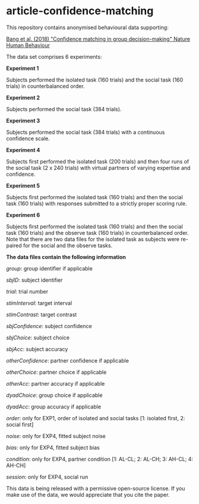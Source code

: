 # article-confidence-matching

This repository contains anonymised behavioural data supporting:

<a href="https://www.nature.com/articles/s41562-017-0117"> Bang et al. (2018) "Confidence matching in group decision-making" Nature Human Behaviour<a/>

The data set comprises 6 experiments:

**Experiment 1**

Subjects performed the isolated task (160 trials) and the social task (160 trials) in counterbalanced order.

**Experiment 2**

Subjects performed the social task (384 trials).

**Experiment 3**

Subjects performed the social task (384 trials) with a continuous confidence scale.

**Experiment 4**

Subjects first performed the isolated task (200 trials) and then four runs of the social task (2 x 240 trials) with virtual partners of varying expertise and confidence.

**Experiment 5**

Subjects first performed the isolated task (160 trials) and then the social task (160 trials) with responses submitted to a strictly proper scoring rule.

**Experiment 6**

Subjects first performed the isolated task (160 trials) and then the social task (160 trials) and the observe task (160 trials) in counterbalanced order. Note that there are two data files for the isolated task as subjects were re-paired for the social and the observe tasks.

**The data files contain the following information**

*group*: group identifier if applicable

*sbjID*: subject identifier

*trial*: trial number

*stimInterval*: target interval

*stimContrast*: target contrast

*sbjConfidence*: subject confidence

*sbjChoice*: subject choice 

*sbjAcc*: subject accuracy

*otherConfidence*: partner confidence if applicable

*otherChoice*: partner choice if applicable

*otherAcc*: partner accuracy if applicable

*dyadChoice*: group choice if applicable

*dyadAcc*: group accuracy if applicable

*order*: only for EXP1, order of isolated and social tasks [1: isolated first, 2: social first]

*noise*: only for EXP4, fitted subject noise

*bias*: only for EXP4, fitted subject bias

*condition*: only for EXP4, partner condition [1: AL-CL; 2: AL-CH; 3: AH-CL; 4: AH-CH]

*session*: only for EXP4, social run

This data is being released with a permissive open-source license. If you make use of the data, we would appreciate that you cite the paper.
